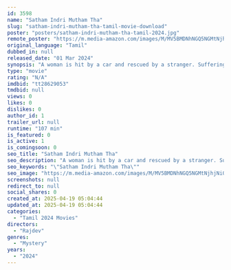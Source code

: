 ```yaml
---
id: 3598
name: "Satham Indri Mutham Tha"
slug: "satham-indri-mutham-tha-tamil-movie-download"
poster: "posters/satham-indri-mutham-tha-tamil-2024.jpg"
remote_poster: "https://m.media-amazon.com/images/M/MV5BMDNhNGQ5NGMtNjhjNi00YzA4LWE0YWUtYjFhOTdlMzA5ZGU1XkEyXkFqcGdeQXVyMTA4MzQ4NzMw._V1_SX300.jpg"
original_language: "Tamil"
dubbed_in: null
released_date: "01 Mar 2024"
synopsis: "A woman is hit by a car and rescued by a stranger. Suffering amnesia, he takes her in while police search for the missing wife at her husband's behest. Will her memory return before the relentless inspector cracks the mystery?"
type: "movie"
rating: "N/A"
imdbid: "tt28629053"
tmdbid: null
views: 0
likes: 0
dislikes: 0
author_id: 1
trailer_url: null
runtime: "107 min"
is_featured: 0
is_active: 1
is_comingsoon: 0
seo_title: "Satham Indri Mutham Tha"
seo_description: "A woman is hit by a car and rescued by a stranger. Suffering amnesia, he takes her in while police search for the missing wife at her husband's behest. Will her memory return before the relentless inspector cracks the mystery?"
seo_keywords: "\"Satham Indri Mutham Tha\""
seo_image: "https://m.media-amazon.com/images/M/MV5BMDNhNGQ5NGMtNjhjNi00YzA4LWE0YWUtYjFhOTdlMzA5ZGU1XkEyXkFqcGdeQXVyMTA4MzQ4NzMw._V1_SX300.jpg"
screenshots: null
redirect_to: null
social_shares: 0
created_at: 2025-04-19 05:04:44
updated_at: 2025-04-19 05:04:44
categories:
  - "Tamil 2024 Movies"
directors:
  - "Rajdev"
genres:
  - "Mystery"
years:
  - "2024"
---
```

